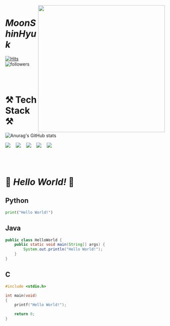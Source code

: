 <img align='right' src="http://mazassumnida.wtf/api/v2/generate_badge?boj=anstlsgur7901" width="400">

# ___MoonShinHyuk___
[![Hits](https://hits.seeyoufarm.com/api/count/incr/badge.svg?url=https%3A%2F%2Fgithub.com%2FMoonshinhyuk%2Fhit-counter&count_bg=%23007DFF&title_bg=%23000000&icon=reactos.svg&icon_color=%23E7E7E7&title=hits&edge_flat=false)](https://hits.seeyoufarm.com)
![followers](https://img.shields.io/github/followers/Moonshinhyuk?style=social)

<br/><br/>

# ⚒ Tech Stack ⚒  


<div align="left">

  
![Anurag's GitHub stats](https://github-readme-stats.vercel.app/api?username=Moonshinhyuk&show_icons=true&theme=dark)


</div>


<img src="https://img.shields.io/badge/Python-3776AB?style=flat-square&logo=Python&logoColor=white"/>ㅤ
<img src="https://img.shields.io/badge/Pytorch-EE4C2C?style=flat-square&logo=Pytorch&logoColor=white"/>ㅤ
<img src="https://img.shields.io/badge/Tensorflow-FF6F00?style=flat-square&logo=Tensorflow&logoColor=white"/>ㅤ
<img src="https://img.shields.io/badge/Java-007396?style=flat-square&logo=Java&logoColor=white"/>ㅤ
<img src="https://img.shields.io/badge/C-A8B9CC?style=flat-square&logo=C&logoColor=white"/>ㅤ

  
<br/><br/>

  
# 👋 ***Hello World!*** 👋
## Python
```python
print("Hello World!")
```
## Java
```java
public class HelloWorld {
    public static void main(String[] args) {
        System.out.println("Hello World!");
    }
}
```
## C
```c
#include <stdio.h>

int main(void)
{
    printf("Hello World!");

    return 0;
}
```
